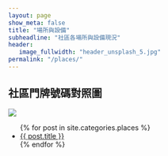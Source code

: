 ```yaml
---
layout: page
show_meta: false
title: "場所與設備"
subheadline: "社區各場所與設備現況"
header:
   image_fullwidth: "header_unsplash_5.jpg"
permalink: "/places/"
---
```


## 社區門牌號碼對照圖

![](https://github.com/coconutcity30050/community/raw/gh-pages/images/coconutcity_address_map.jpg)

<ul>
    {% for post in site.categories.places %}
    <li><a href="{{ site.url }}{{ site.baseurl }}{{ post.url }}">{{ post.title }}</a></li>
    {% endfor %}
</ul>
